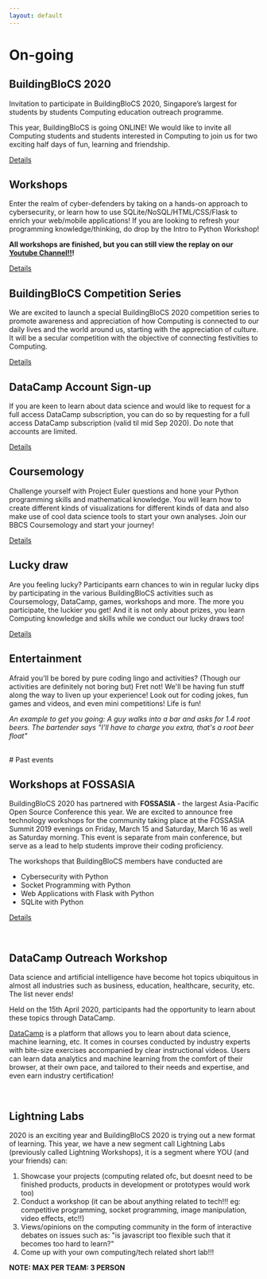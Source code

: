 ```yaml
---
layout: default
---
```

# On-going
## BuildingBloCS 2020

Invitation to participate in BuildingBloCS 2020, Singapore’s largest for students by students Computing education outreach programme.

This year, BuildingBloCS is going ONLINE! We would like to invite all Computing students and students interested in Computing to join us for two exciting half days of fun, learning and friendship.

<a class="btn" href="{{ site.baseurl }}/events-and-workshops">Details</a>

## Workshops

Enter the realm of cyber-defenders by taking on a hands-on approach to cybersecurity, or learn how to use SQLite/NoSQL/HTML/CSS/Flask to enrich your web/mobile applications! If you are looking to refresh your programming knowledge/thinking, do drop by the Intro to Python Workshop!

**All workshops are finished, but you can still view the replay on our [Youtube Channel!!](https://www.youtube.com/channel/UCWQmrxGbwU4jFBCJf7rPoFQ "BuildingBlocs Youtube")!**

<a class="btn" href="{{ site.baseurl }}/pre-event/workshop">Details</a>

## BuildingBloCS Competition Series

We are excited to launch a special BuildingBloCS 2020 competition series to promote awareness and appreciation of how Computing is connected to our daily lives and the world around us, starting with the appreciation of culture. It will be a secular competition with the objective of connecting festivities to Computing.

<a class="btn" href="{{ site.baseurl }}/pre-event/competition">Details</a>

## DataCamp Account Sign-up
If you are keen to learn about data science and would like to request for a full access DataCamp subscription, you can do so by requesting for a full access DataCamp subscription (valid til mid Sep 2020). Do note that accounts are limited.

<a class="btn" href="http://tinyurl.com/bbcs20datacamp">Details</a>

## Coursemology
Challenge yourself with Project Euler questions and hone your Python programming skills and mathematical knowledge. You will learn how to create different kinds of visualizations for different kinds of data and also make use of cool data science tools to start your own analyses. Join our BBCS Coursemology and start your journey!

<a class="btn" href="{{ site.baseurl }}/pre-event/coursemology">Details</a>

## Lucky draw

Are you feeling lucky? Participants earn chances to win in regular lucky dips by participating in the various BuildingBloCS activities such as Coursemology, DataCamp, games, workshops and more. The more you participate, the luckier you get! And it is not only about prizes, you learn Computing knowledge and skills while we conduct our lucky draws too!

<a class="btn" href="{{ site.baseurl }}/pre-event/luckydraw">Details</a>

## Entertainment

Afraid you'll be bored by pure coding lingo and activities? (Though our activities are definitely not boring but) Fret not! We'll be having fun stuff along the way to liven up your experience! Look out for coding jokes, fun games and videos, and even mini competitions! Life is fun! 

*An example to get you going: A guy walks into a bar and asks for 1.4 root beers.
The bartender says "I'll have to charge you extra, that's a root beer float"*

<br>
# Past events

## Workshops at FOSSASIA

BuildingBloCS 2020 has partnered with **FOSSASIA** - the largest Asia-Pacific Open Source Conference this year. We are excited to announce free technology workshops for the community taking place at the FOSSASIA Summit 2019 evenings on Friday, March 15 and Saturday, March 16 as well as Saturday morning. This event is separate from main conference, but serve as a lead to help students improve their coding proficiency.

The workshops that BuildingBloCS members have conducted are 
- Cybersecurity with Python
- Socket Programming with Python
- Web Applications with Flask with Python
- SQLite with Python

<a class="btn" href="{{ site.baseurl }}/pre-event/workshop#Fossasia">Details</a>

<br>

## DataCamp Outreach Workshop
Data science and artificial intelligence have become hot topics ubiquitous in almost all industries such as business, education, healthcare, security, etc. The list never ends! 

Held on the 15th April 2020, participants had the opportunity to learn about these topics through DataCamp.

[DataCamp](https://www.datacamp.com/) is a platform that allows you to learn about data science, machine learning, etc. It comes in courses conducted by industry experts with bite-size exercises accompanied by clear instructional videos. Users can learn data analytics and machine learning from the comfort of their browser, at their own pace, and tailored to their needs and expertise, and even earn industry certification!

<br>

## Lightning Labs

2020 is an exciting year and BuildingBloCS 2020 is trying out a new format of learning. This year, we have a new segment call Lightning Labs (previously called Lightning Workshops), it is a segment where YOU (and your friends) can:
1. Showcase your projects (computing related ofc, but doesnt need to be finished products, products in development or prototypes would work too)
2. Conduct a workshop (it can be about anything related to tech!!! eg: competitive programming, socket programming, image manipulation, video effects, etc!!)
3. Views/opinions on the computing community in the form of interactive debates on issues such as: "is javascript too flexible such that it becomes too hard to learn?" 
4. Come up with your own computing/tech related short lab!!! 

**NOTE: MAX PER TEAM: 3 PERSON**
